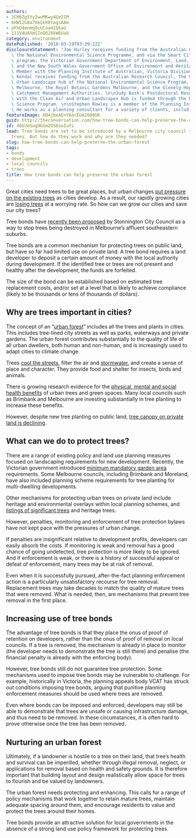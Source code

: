 ```yaml
---
authors:
- 3CM6Zg5YyIwuMKwy4Ue2IM
- 6HW52G8a7mkGkK0YagsAAm
- pFhO4mnmqOcUCoa4IQkaU
- 111VAUAXmSIoQ828kW6Uak
category: environment
datePublished: '2018-03-19T03:39:22Z'
disclosureStatement: "Joe Hurley receives funding from the Australian Government via\
  \ the National Environmental Science Programme, and via the Smart Cities and Suburbs\
  \ program; the Victorian Government Department of Environment, Land, Water and Planning;\
  \ and the New South Wales Government Office of Environment and Heritage. He a Committee\
  \ Member with the Planning Institute of Australian, Victoria Division. \n\nDave\
  \ Kendal receives funding from the Australian Research Council, the Clean Air and\
  \ Urban Landscape hub of the National Environmental Science Program, the City of\
  \ Melbourne, the Royal Botanic Gardens Melbourne, and the Glenelg-Hopkins and Corangamite\
  \ Catchment Management Authorities. \n\nJudy Bush's Postdoctoral Research Fellowship\
  \ with the Clean Air and Urban Landscapes Hub is funded through the National Environmental\
  \ Science Program. \n\nStephen Rowley is a member of the Planning Institute of Australia.\
  \ He works as a planning consultant for a variety of clients, including local councils."
featureImage: 6B4jbeAEnYAacEUA2680UK
guid: http://theconversation.com/how-tree-bonds-can-help-preserve-the-urban-forest-93420
id: 46UJmSog9GGm2OS0soIuYi
lead: Tree bonds are set to be introduced by a Melbourne city council to protect city
  trees. But how do they work and why are they needed?
slug: how-tree-bonds-can-help-preserve-the-urban-forest
tags:
- bonds
- development
- local councils
- trees
title: How tree bonds can help preserve the urban forest
---
```

Great cities need trees to be great places, but urban changes [put pressure on the existing trees](https://theconversation.com/does-higher-density-city-development-leave-urban-forests-out-on-a-limb-57106) as cities develop. As a result, our rapidly growing cities are [losing trees](https://theconversation.com/were-investing-heavily-in-urban-greening-so-how-are-our-cities-doing-83354) at a worrying rate. So how can we grow our cities and save our city trees? 

Tree bonds have [recently been proposed](https://www.smh.com.au/environment/conservation/fed-up-stonnington-council-plans-bond-to-save-trees-20180313-p4z45q.html) by Stonnington City Council as a way to stop trees being destroyed in Melbourne’s affluent southeastern suburbs. 

Tree bonds are a common mechanism for protecting trees on public land, but have so far had limited use on private land. A tree bond requires a land developer to deposit a certain amount of money with the local authority during development. If the identified tree or trees are not present and healthy after the development, the funds are forfeited. 

The size of the bond can be established based on estimated tree replacement costs, and/or set at a level that is likely to achieve compliance (likely to be thousands or tens of thousands of dollars).

## Why are trees important in cities?

The concept of an “[urban forest](http://www.melbourne.vic.gov.au/community/parks-open-spaces/urban-forest/Pages/urban-forest-strategy.aspx)” includes all the trees and plants in cities. This includes tree-lined city streets as well as parks, waterways and private gardens. The urban forest contributes substantially to the quality of life of all urban dwellers, both human and non-human, and is increasingly used to adapt cities to climate change. 


Trees [cool the streets](https://theconversation.com/fewer-trees-leave-the-outer-suburbs-out-in-the-heat-33299), filter the air and [stormwater](https://theconversation.com/our-cities-need-more-trees-and-water-not-less-to-stay-liveable-22166), and create a sense of place and character. They provide food and shelter for insects, birds and animals. 

There is growing research evidence for the [physical, mental and social health benefits](https://theconversation.com/higher-density-cities-need-greening-to-stay-healthy-and-liveable-75840) of urban trees and green spaces. Many local councils such as Brimbank and Melbourne are investing substantially in tree planting to increase these benefits.

However, despite new tree planting on public land, [tree canopy on private land is declining](https://www.tandfonline.com/doi/abs/10.1080/08111146.2010.496715).

## What can we do to protect trees?

There are a range of existing policy and land use planning measures focused on landscaping requirements for new development. Recently, the Victorian government introduced [minimum mandatory garden area](https://www.planning.vic.gov.au/__data/assets/pdf_file/0009/32130/New-minimum-garden-area-requirement_Web.pdf) requirements. Some Melbourne councils, including Brimbank and Moreland, have also included planning scheme requirements for tree planting for multi-dwelling developments.

Other mechanisms for protecting urban trees on private land include heritage and environmental overlays within local planning schemes, and [listings of significant trees](https://www.nationaltrust.org.au/services/significant-tree-register/) and heritage trees.

However, penalties, monitoring and enforcement of tree protection bylaws have not kept pace with the pressures of urban change. 

If penalties are insignificant relative to development profits, developers can easily absorb the costs. If monitoring is weak and removal has a good chance of going undetected, tree protection is more likely to be ignored. And if enforcement is weak, or there is a history of successful appeal or defeat of enforcement, many trees may be at risk of removal.

Even when it is successfully pursued, after-the-fact planning enforcement action is a particularly unsatisfactory recourse for tree removal. Replacement trees may take decades to match the quality of mature trees that were removed. What is needed, then, are mechanisms that prevent tree removal in the first place.

## Increasing use of tree bonds

The advantage of tree bonds is that they place the onus of proof of retention on developers, rather than the onus of proof of removal on local councils. If a tree is removed, the mechanism is already in place to monitor (the developer needs to demonstrate the tree is still there) and penalise (the financial penalty is already with the enforcing body). 


However, tree bonds still do not guarantee tree protection. Some mechanisms used to impose tree bonds may be vulnerable to challenge. For example, historically in Victoria, the planning appeals body VCAT has struck out conditions imposing tree bonds, arguing that punitive planning enforcement measures should be used where trees are removed. 

Even where bonds can be imposed and enforced, developers may still be able to demonstrate that trees are unsafe or causing infrastructure damage, and thus need to be removed. In these circumstances, it is often hard to prove otherwise once the tree has been removed.

## Nurturing an urban forest

Ultimately, if a landowner is hostile to a tree on their land, that tree’s health and survival can be imperilled, whether through illegal removal, neglect, or applications for removal based on health and safety grounds. It is therefore important that building layout and design realistically allow space for trees to flourish and be valued by landowners.

The urban forest needs protecting and enhancing. This calls for a range of policy mechanisms that work together to retain mature trees, maintain adequate spacing around them, and encourage residents to value and protect the trees around their homes. 

Tree bonds provide an attractive solution for local governments in the absence of a strong land use policy framework for protecting trees.
